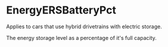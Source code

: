 # EnergyERSBatteryPct <Badge text="float" />

Applies to cars that use hybrid drivetrains with electric storage.

The energy storage level as a percentage of it's full capacity.
